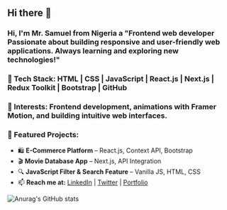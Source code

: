 ## Hi there 👋

### Hi, I'm Mr. Samuel from Nigeria a "Frontend web developer Passionate about building responsive and user-friendly web applications. Always learning and exploring new technologies!" 

### 🚀 Tech Stack:  **HTML | CSS | JavaScript | React.js | Next.js | Redux Toolkit | Bootstrap | GitHub**  

### 🎨 Interests:  **Frontend development, animations with **Framer Motion**, and building intuitive web interfaces.**  

### 📌 Featured Projects:  
- 🛍️ **E-Commerce Platform** – React.js, Context API, Bootstrap  
- 🎬 **Movie Database App** – Next.js, API Integration  
- 🔍 **JavaScript Filter & Search Feature** – Vanilla JS, HTML, CSS
- 📫 **Reach me at:** [LinkedIn](your-linkedin-url) | [Twitter](your-twitter-url) | [Portfolio](your-portfolio-url)
  
![Anurag's GitHub stats](https://github-readme-stats.vercel.app/api?username=Samuel&theme=dark&show_icons=true)
